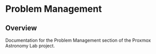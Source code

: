 # Problem Management

## Overview

Documentation for the Problem Management section of the Proxmox Astronomy Lab project.

